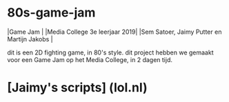# 80s-game-jam

|Game Jam                      |
|Media College 3e leerjaar 2019|
|Sem Satoer, Jaimy Putter en Martijn Jakobs     |

dit is een 2D fighting game, in 80's style.
dit project hebben we gemaakt voor een Game Jam op het 
Media College, in 2 dagen tijd.

# [Jaimy's scripts] (lol.nl)




